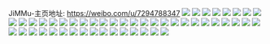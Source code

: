 JiMMu-主页地址: https://weibo.com/u/7294788347 
![](https://wx4.sinaimg.cn/mw2000/007XGbGzgy1h9bhueuw05j30wi1ycnpd.jpg) 
![](https://wx4.sinaimg.cn/mw2000/007XGbGzgy1h9bhhj22g0j30ku0ku415.jpg) 
![](https://wx4.sinaimg.cn/mw2000/007XGbGzgy1h9bhh9uimaj30ku0kudih.jpg) 
![](https://wx4.sinaimg.cn/mw2000/007XGbGzgy1h96tv26j5tj30u01hcwno.jpg) 
![](https://wx4.sinaimg.cn/mw2000/007XGbGzgy1h96tvcmfmyj30u00stq5b.jpg) 
![](https://wx4.sinaimg.cn/mw2000/007XGbGzgy1h96tv84pcej30u01dewhf.jpg) 
![](https://wx4.sinaimg.cn/mw2000/007XGbGzgy1h96tv8hzgxj30l50s774z.jpg) 
![](https://wx4.sinaimg.cn/mw2000/007XGbGzgy1h96tv8uarij30k00zkwhs.jpg) 
![](https://wx4.sinaimg.cn/mw2000/007XGbGzgy1h96tvau9fyj30u00u0ahx.jpg) 
![](https://wx4.sinaimg.cn/mw2000/007XGbGzgy1h96tv08xnfj318z0u00zl.jpg) 
![](https://wx4.sinaimg.cn/mw2000/007XGbGzgy1h96tvc87onj318z0u0jx3.jpg) 
![](https://wx4.sinaimg.cn/mw2000/007XGbGzgy1h96tmv4hzpj31400qo79q.jpg) 
![](https://wx4.sinaimg.cn/mw2000/007XGbGzgy1h96tqh938nj30k00zktbg.jpg) 
![](https://wx4.sinaimg.cn/mw2000/007XGbGzgy1h96tqje8bdj30u0140wmg.jpg) 
![](https://wx4.sinaimg.cn/mw2000/007XGbGzgy1h93ptppmv5j30wi1yck5y.jpg) 
![](https://wx4.sinaimg.cn/mw2000/007XGbGzgy1h93ptqrzlaj30wi1yck4u.jpg) 
![](https://wx4.sinaimg.cn/mw2000/007XGbGzgy1h93ptlvrovj32c02c07wi.jpg) 
![](https://wx4.sinaimg.cn/mw2000/007XGbGzgy1h91ceez5o6j31hc0u0ndw.jpg) 
![](https://wx4.sinaimg.cn/mw2000/007XGbGzgy1h8y3jvw4xbj30ly0ly0vl.jpg) 
![](https://wx4.sinaimg.cn/mw2000/007XGbGzgy1h8soffhxhuj30u01syjt1.jpg) 
![](https://wx4.sinaimg.cn/mw2000/007XGbGzgy1h8sofcmilgj30u01sy75p.jpg) 
![](https://wx4.sinaimg.cn/mw2000/007XGbGzgy1h8sofe823bj30u01syjvd.jpg) 
![](https://wx4.sinaimg.cn/mw2000/007XGbGzgy1h826xvworoj30u01sx79r.jpg) 
![](https://wx4.sinaimg.cn/mw2000/007XGbGzgy1h7vrt9w2qij316y0u0jzj.jpg) 
![](https://wx4.sinaimg.cn/mw2000/007XGbGzgy1h7s9cxczabj30wi0xp4dn.jpg) 
![](https://wx4.sinaimg.cn/mw2000/007XGbGzgy1h7p3w6lvb0j30ri0riqh4.jpg) 
![](https://wx4.sinaimg.cn/mw2000/007XGbGzgy1h7b62t4h83j30u00wd78o.jpg) 
![](https://wx4.sinaimg.cn/mw2000/007XGbGzgy1h7334awxnfj30wi0ktjv6.jpg) 
![](https://wx4.sinaimg.cn/mw2000/007XGbGzgy1h6slczvoafj31kv169hdt.jpg) 
![](https://wx4.sinaimg.cn/mw2000/007XGbGzgy1h6rd4pbjhxj32c0340npe.jpg) 
![](https://wx4.sinaimg.cn/mw2000/007XGbGzgy1h6rd5itws4j30rl0w4qh1.jpg) 
![](https://wx4.sinaimg.cn/mw2000/007XGbGzgy1h6rd4ri3enj30u01hctoh.jpg) 
![](https://wx4.sinaimg.cn/mw2000/007XGbGzgy1h6sg6nt02jj32c0340now.jpg) 
![](https://wx4.sinaimg.cn/mw2000/007XGbGzgy1h6p0c5m8oxj30u00mhagu.jpg) 
![](https://wx4.sinaimg.cn/mw2000/007XGbGzgy1h6p0ce445vj313z0u0qp9.jpg) 
![](https://wx4.sinaimg.cn/mw2000/007XGbGzgy1h6p0ewnfo3j30w5162dng.jpg) 
![](https://wx4.sinaimg.cn/mw2000/007XGbGzgy1h68swu58eoj30u00u0wk8.jpg) 
![](https://wx4.sinaimg.cn/mw2000/007XGbGzgy1h68swulsq2j30u00u07bo.jpg) 
![](https://wx4.sinaimg.cn/mw2000/007XGbGzgy1h68swuxk1wj30u00u0tfi.jpg) 
![](https://wx4.sinaimg.cn/mw2000/007XGbGzgy1h68swvc3nxj30u00u0jye.jpg) 
![](https://wx4.sinaimg.cn/mw2000/007XGbGzgy1h68sww2xzkj31400u0qa9.jpg) 
![](https://wx4.sinaimg.cn/mw2000/007XGbGzgy1h68swxutjdj30u00u0q8b.jpg) 
![](https://wx4.sinaimg.cn/mw2000/007XGbGzgy1h68swyc2h8j30u00u0q9k.jpg) 
![](https://wx4.sinaimg.cn/mw2000/007XGbGzgy1h68swyssovj30u00u0agn.jpg) 
![](https://wx4.sinaimg.cn/mw2000/007XGbGzgy1h68swz80cmj30u00u0n3p.jpg) 
![](https://wx4.sinaimg.cn/mw2000/007XGbGzgy1h68swzkmyhj30u00u0dmm.jpg) 
![](https://wx4.sinaimg.cn/mw2000/007XGbGzgy1h68sx19qu2j30u00u0n42.jpg) 
![](https://wx4.sinaimg.cn/mw2000/007XGbGzgy1h68sx20gutj30u00u0q83.jpg) 
![](https://wx4.sinaimg.cn/mw2000/007XGbGzgy1h5uti991iaj30m90rwdkm.jpg) 
